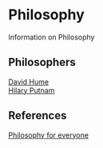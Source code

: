 # Philosophy

Information on Philosophy

## Philosophers

[David Hume](https://sv.wikipedia.org/wiki/David_Hume)  
[Hilary Putnam](https://sv.wikipedia.org/wiki/Hilary_Putnam)  

## References

[Philosophy for everyone](https://www.routledge.com/Philosophy-for-Everyone-2nd-Edition/Chrisman-Pritchard-Fletcher-Mason-Lavelle-Massimi-Richmond-Ward/p/book/9781138672949?gclid=Cj0KCQjwhvf6BRCkARIsAGl1GGguVSqxXRAUwrVzTMM4l_JIq9ddWC0TFF3BR3XcoEnknJWvHt0MSPQaAqzIEALw_wcB)
